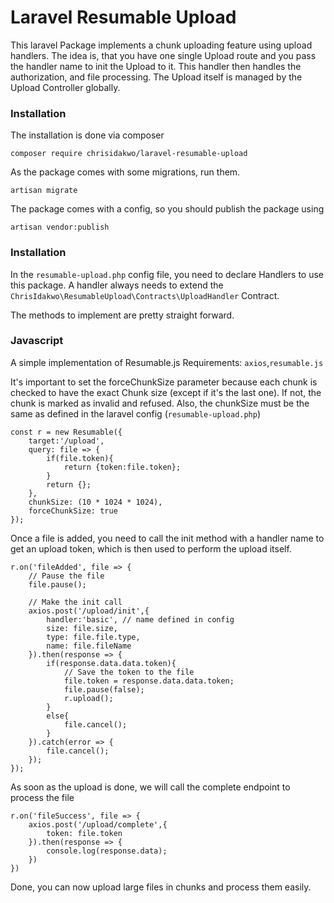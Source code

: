 # Laravel Resumable Upload

This laravel Package implements a chunk uploading feature using upload handlers. The idea is, that you have one single Upload route and you pass the handler name to init the Upload to it. This handler then handles the authorization, and file processing. The Upload itself is managed by the Upload Controller globally.

### Installation

The installation is done via composer

```composer require chrisidakwo/laravel-resumable-upload```

As the package comes with some migrations, run them.

```artisan migrate```

The package comes with a config, so you should publish the package using 

```artisan vendor:publish```

### Installation
In the `resumable-upload.php` config file, you need to declare Handlers to use this package.
A handler always needs to extend the `ChrisIdakwo\ResumableUpload\Contracts\UploadHandler` Contract.

The methods to implement are pretty straight forward.

### Javascript

A simple implementation of Resumable.js
Requirements: `axios`,`resumable.js`

It's important to set the forceChunkSize parameter because each chunk is checked to have the exact Chunk size (except if it's the last one).
If not, the chunk is marked as invalid and refused.
Also, the chunkSize must be the same as defined in the laravel config (`resumable-upload.php`)

```
const r = new Resumable({
    target:'/upload',
    query: file => {
        if(file.token){
            return {token:file.token};
        }
        return {};
    },
    chunkSize: (10 * 1024 * 1024),
    forceChunkSize: true
});
```

Once a file is added, you need to call the init method with a handler name to get an upload token, which is then used to perform the upload itself.
```
r.on('fileAdded', file => {
    // Pause the file
    file.pause();

    // Make the init call
    axios.post('/upload/init',{
        handler:'basic', // name defined in config
        size: file.size,
        type: file.file.type,
        name: file.fileName
    }).then(response => {
        if(response.data.data.token){
            // Save the token to the file
            file.token = response.data.data.token;
            file.pause(false);
            r.upload();
        }
        else{
            file.cancel();
        }
    }).catch(error => {
        file.cancel();
    });
});
```

As soon as the upload is done, we will call the complete endpoint to process the file
```
r.on('fileSuccess', file => {
    axios.post('/upload/complete',{
        token: file.token
    }).then(response => {
        console.log(response.data);
    })
})
```

Done, you can now upload large files in chunks and process them easily.
